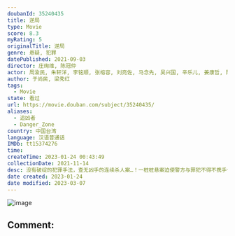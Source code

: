 ```yaml
---
doubanId: 35240435
title: 逆局
type: Movie
score: 8.3
myRating: 5
originalTitle: 逆局
genre: 悬疑, 犯罪
datePublished: 2021-09-03
director: 庄绚维, 陈冠仲
actor: 周渝民, 朱轩洋, 李铭顺, 张榕容, 刘亮佐, 马念先, 吴兴国, 辛乐儿, 姜康哲, 阳靓, 曾敬骅, 纪培慧, 吴昆达, 郑人硕, 林鹤轩, 张少怀, 张书伟, 夏腾宏, 蔡灿得, 钟瑶, 陈家逵, 阮安妮, 夏靖庭, 张耀仁, 张毓晨, 温升豪, 曾珮瑜, 陈妍霏, 汤志伟, 谢琼煖, 罗北安, 姚以缇, 林予晞, 李铭忠, 陈婉婷, 张翰
author: 于尚民, 梁秀红
tags:
  - Movie
state: 看过
url: https://movie.douban.com/subject/35240435/
aliases:
  - 追凶者
  - Danger_Zone
country: 中国台湾
language: 汉语普通话
IMDb: tt15374276
time: 
createTime: 2023-01-24 00:43:49
collectionDate: 2021-11-14
desc: 没有破绽的犯罪手法，查无凶手的连续杀人案…！一桩桩悬案迫使警方与罪犯不得不携手合作，深入命案现场与凶手博弈对决，为死者伸张正义。双雄联手出击的强强对决，却让这场魔鬼交易暗潮汹涌，即将引发另一波更大的...
date created: 2023-01-24
date modified: 2023-03-07
---
```


![image](p2681444031.jpg)

Comment:
---
